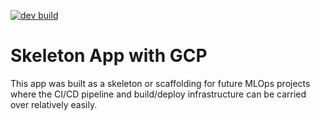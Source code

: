 [![dev build](https://github.com/mikethisyamondol/test_app/actions/workflows/dev.yml/badge.svg)](https://github.com/mikethisyamondol/test_app/actions/workflows/dev.yml)

# Skeleton App with GCP

This app was built as a skeleton or scaffolding for future MLOps projects where the CI/CD pipeline and build/deploy infrastructure can be carried over relatively easily. 
